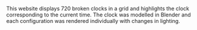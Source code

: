 This website displays 720 broken clocks in a grid and highlights the clock corresponding to the current time.
The clock was modelled in Blender and each configuration was rendered individually with changes in lighting.
